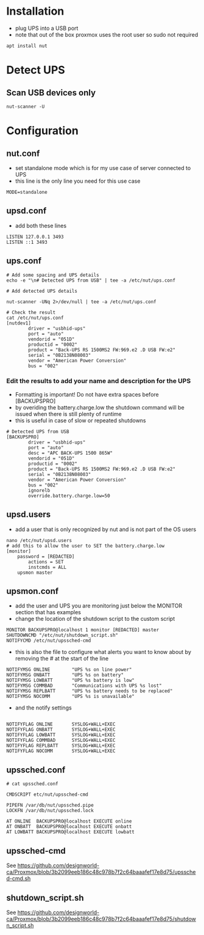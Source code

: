 # Installation
- plug UPS into a USB port
- note that out of the box proxmox uses the root user so sudo not required
```
apt install nut
```

# Detect UPS

## Scan USB devices only
```
nut-scanner -U
```

# Configuration

## nut.conf
- set standalone mode which is for my use case of server connected to UPS
- this line is the only line you need for this use case
```
MODE=standalone
```
## upsd.conf
- add both these lines
```
LISTEN 127.0.0.1 3493
LISTEN ::1 3493
```
## ups.conf
```
# Add some spacing and UPS details
echo -e "\n# Detected UPS from USB" | tee -a /etc/nut/ups.conf

# Add detected UPS details

nut-scanner -UNq 2>/dev/null | tee -a /etc/nut/ups.conf

# Check the result
cat /etc/nut/ups.conf
[nutdev1]
        driver = "usbhid-ups"
        port = "auto"
        vendorid = "051D"
        productid = "0002"
        product = "Back-UPS RS 1500MS2 FW:969.e2 .D USB FW:e2"
        serial = "0B2138N08003"
        vendor = "American Power Conversion"
        bus = "002"

```

### Edit the results to add your name and description for the UPS
- Formatting is important!  Do not have extra spaces before [BACKUPSPRO]
- by overiding the battery.charge.low the shutdown command will be issued when there is still plenty of runtime
- this is useful in case of slow or repeated shutdowns
```
# Detected UPS from USB
[BACKUPSPRO]
        driver = "usbhid-ups"
        port = "auto"
        desc = "APC BACK-UPS 1500 865W"
        vendorid = "051D"
        productid = "0002"
        product = "Back-UPS RS 1500MS2 FW:969.e2 .D USB FW:e2"
        serial = "0B2138N08003"
        vendor = "American Power Conversion"
        bus = "002"
        ignorelb
        override.battery.charge.low=50
```

## upsd.users
- add a user that is only recognized by nut and is not part of the OS users

```
nano /etc/nut/upsd.users
# add this to allow the user to SET the battery.charge.low
[monitor]
	password = [REDACTED]
        actions = SET
        instcmds = ALL
	upsmon master
```

## upsmon.conf
- add the user and UPS you are monitoring just below the MONITOR section that has examples
- change the location of the shutdown script to the custom script
```
MONITOR BACKUPSPRO@localhost 1 monitor [REDACTED] master
SHUTDOWNCMD "/etc/nut/shutdown_script.sh"
NOTIFYCMD /etc/nut/upssched-cmd
```
- this is also the file to configure what alerts you want to know about by removing the # at the start of the line

```
NOTIFYMSG ONLINE        "UPS %s on line power"
NOTIFYMSG ONBATT        "UPS %s on battery"
NOTIFYMSG LOWBATT       "UPS %s battery is low"
NOTIFYMSG COMMBAD       "Communications with UPS %s lost"
NOTIFYMSG REPLBATT      "UPS %s battery needs to be replaced"
NOTIFYMSG NOCOMM        "UPS %s is unavailable"
```
- and the notify settings
```

NOTIFYFLAG ONLINE       SYSLOG+WALL+EXEC
NOTIFYFLAG ONBATT       SYSLOG+WALL+EXEC
NOTIFYFLAG LOWBATT      SYSLOG+WALL+EXEC
NOTIFYFLAG COMMBAD      SYSLOG+WALL+EXEC
NOTIFYFLAG REPLBATT     SYSLOG+WALL+EXEC
NOTIFYFLAG NOCOMM       SYSLOG+WALL+EXEC

```
## upssched.conf
```
# cat upssched.conf

CMDSCRIPT etc/nut/upssched-cmd

PIPEFN /var/db/nut/upssched.pipe
LOCKFN /var/db/nut/upssched.lock

AT ONLINE  BACKUPSPRO@localhost EXECUTE online
AT ONBATT  BACKUPSPRO@localhost EXECUTE onbatt
AT LOWBATT BACKUPSPRO@localhost EXECUTE lowbatt
```

## upssched-cmd
See 
https://github.com/designworld-ca/Proxmox/blob/3b2099eeb186c48c978b7f2c64baaafef17e8d75/upssched-cmd.sh

## shutdown_script.sh
See
https://github.com/designworld-ca/Proxmox/blob/3b2099eeb186c48c978b7f2c64baaafef17e8d75/shutdown_script.sh
